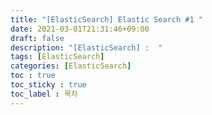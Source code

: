 ```yaml
---
title: "[ElasticSearch] Elastic Search #1 "
date: 2021-03-01T21:31:46+09:00
draft: false
description: "[ElasticSearch] :  "
tags: [ElasticSearch]
categories: [ElasticSearch]
toc : true
toc_sticky : true
toc_label : 목차
---
```




